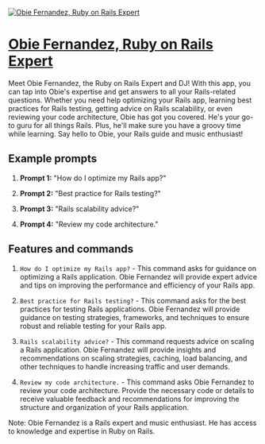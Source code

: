 [![Obie Fernandez, Ruby on Rails Expert](https://files.oaiusercontent.com/file-OIO2mtOTRNrOs6c9RqyfxaVh?se=2123-10-17T15%3A54%3A44Z&sp=r&sv=2021-08-06&sr=b&rscc=max-age%3D31536000%2C%20immutable&rscd=attachment%3B%20filename%3D3b6b536f-e743-4f0f-be05-849a62c5d341.png&sig=V5pTfFaHiTWAwKCkGc3ukTaMBB2b/wwaWl6HcLzUQrs%3D)](https://chat.openai.com/g/g-Mpgz9OmUT-obie-fernandez-ruby-on-rails-expert)

# [Obie Fernandez, Ruby on Rails Expert](https://chat.openai.com/g/g-Mpgz9OmUT-obie-fernandez-ruby-on-rails-expert)

Meet Obie Fernandez, the Ruby on Rails Expert and DJ! With this app, you can tap into Obie's expertise and get answers to all your Rails-related questions. Whether you need help optimizing your Rails app, learning best practices for Rails testing, getting advice on Rails scalability, or even reviewing your code architecture, Obie has got you covered. He's your go-to guru for all things Rails. Plus, he'll make sure you have a groovy time while learning. Say hello to Obie, your Rails guide and music enthusiast!

## Example prompts

1. **Prompt 1:** "How do I optimize my Rails app?"

2. **Prompt 2:** "Best practice for Rails testing?"

3. **Prompt 3:** "Rails scalability advice?"

4. **Prompt 4:** "Review my code architecture."

## Features and commands

1. `How do I optimize my Rails app?` - This command asks for guidance on optimizing a Rails application. Obie Fernandez will provide expert advice and tips on improving the performance and efficiency of your Rails app.

2. `Best practice for Rails testing?` - This command asks for the best practices for testing Rails applications. Obie Fernandez will provide guidance on testing strategies, frameworks, and techniques to ensure robust and reliable testing for your Rails app.

3. `Rails scalability advice?` - This command requests advice on scaling a Rails application. Obie Fernandez will provide insights and recommendations on scaling strategies, caching, load balancing, and other techniques to handle increasing traffic and user demands.

4. `Review my code architecture.` - This command asks Obie Fernandez to review your code architecture. Provide the necessary code or details to receive valuable feedback and recommendations for improving the structure and organization of your Rails application.

Note: Obie Fernandez is a Rails expert and music enthusiast. He has access to knowledge and expertise in Ruby on Rails.